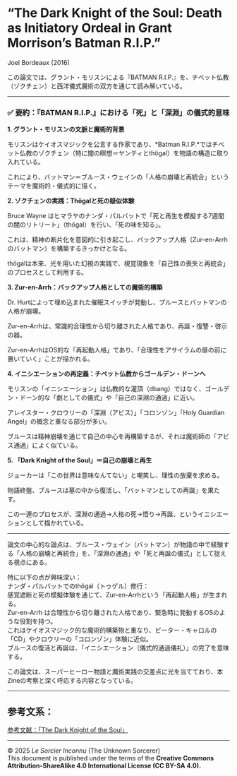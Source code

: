 
# “The Dark Knight of the Soul: Death as Initiatory Ordeal in Grant Morrison’s Batman R.I.P.”

Joel Bordeaux (2016)

この論文では、グラント・モリスンによる『BATMAN R.I.P.』を、チベット仏教（ゾクチェン）と西洋儀式魔術の双方を通じて読み解いている。

---

### ✅ 要約：『BATMAN R.I.P.』における「死」と「深淵」の儀式的意味

**1. グラント・モリスンの文脈と魔術的背景**

モリスンはケイオスマジックを公言する作家であり、*Batman R.I.P.*ではチベット仏教のゾクチェン（特に闇の瞑想＝ヤンティとthögal）を物語の構造に取り入れている。

これにより、バットマン＝ブルース・ウェインの「人格の崩壊と再統合」というテーマを魔術的・儀式的に描く。

**2. ゾクチェンの実践：Thögalと死の疑似体験**

Bruce Wayne はヒマラヤのナンダ・パルバットで「死と再生を模擬する7週間の闇のリトリート」（thögal）を行い、「死の味を知る」。

これは、精神の断片化を意図的に引き起こし、バックアップ人格（Zur-en-Arrhのバットマン）を構築するきっかけとなる。

thögalは本来、光を用いた幻視の実践で、視覚現象を「自己性の喪失と再統合」のプロセスとして利用する。

**3. Zur-en-Arrh：バックアップ人格としての魔術的構築**

Dr. Hurtによって埋め込まれた催眠スイッチが発動し、ブルースとバットマンの人格が崩壊。

Zur-en-Arrhは、常識的合理性から切り離された人格であり、再誕・復讐・啓示の器。

Zur-en-ArrhはOS的な「再起動人格」であり、「合理性をアサイラムの扉の前に置いていく」ことが描かれる。

**4. イニシエーションの再定義：チベット仏教からゴールデン・ドーンへ**

モリスンの「イニシエーション」は仏教的な灌頂（dbang）ではなく、ゴールデン・ドーン的な「劇としての儀式」や「自己の深淵の通過」に近い。

アレイスター・クロウリーの「深淵（アビス）」「コロンゾン」「Holy Guardian Angel」の概念と重なる部分が多い。

ブルースは精神崩壊を通じて自己の中心を再構築するが、それは魔術師の「アビス通過」によく似ている。

**5. 「Dark Knight of the Soul」＝自己の崩壊と再生**

ジョーカーは「この世界は意味なんてない」と嘲笑し、理性の放棄を求める。

物語終盤、ブルースは墓の中から復活し、「バットマンとしての再誕」を果たす。

この一連のプロセスが、深淵の通過→人格の死→悟り→再誕、というイニシエーションとして描かれている。

---

論文の中心的な論点は、ブルース・ウェイン（バットマン）が物語の中で経験する「人格の崩壊と再統合」を、「深淵の通過」や「死と再誕の儀式」として捉える視点にある。

特に以下の点が興味深い：<br>
ナンダ・パルバットでのthögal（トゥゲル）修行：<br>
感覚遮断と死の模擬体験を通じて、Zur-en-Arrhという「再起動人格」が生まれる。<br>
Zur-en-Arrh は合理性から切り離された人格であり、緊急時に発動するOSのような役割を持つ。<br>
これはケイオスマジック的な魔術的構築物と重なり、ピーター・キャロルの「CD」やクロウリーの「コロンゾン」体験に近似。<br>
ブルースの復活と再誕は、「イニシエーション（儀式的通過儀礼）」の完了を意味する。<br>

この論文は、スーパーヒーロー物語と魔術実践の交差点に光を当てており、本Zineの考察と深く呼応する内容となっている。

---

## 参考文系：

[参考文献：「The Dark Knight of the Soul」](The_Dark_Knight_of_the_Soul_Death_as_In.pdf)

---

© 2025 *Le Sorcier Inconnu* (The Unknown Sorcerer)  
This document is published under the terms of the **Creative Commons Attribution-ShareAlike 4.0 International License (CC BY-SA 4.0).**
